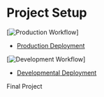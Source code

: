 # Project Setup

[![Production Workflow](https://github.com/aym22/Project-3/actions/workflows/prod.yml/badge.svg)]

* [Production Deployment](https://github.com/aym22/Project-3/actions/workflows/prod.yml)


[![Development Workflow](https://github.com/aym22/Project-3/actions/workflows/dev.yml/badge.svg)]

* [Developmental Deployment](https://github.com/aym22/Project-3/actions/workflows/dev.yml)

Final Project